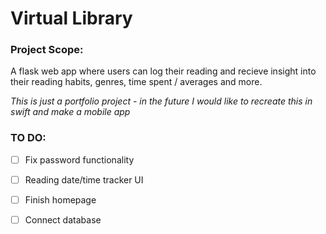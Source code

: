 # Virtual Library

### Project Scope:
A flask web app where users can log their reading 
and recieve insight into their reading habits, 
genres, time spent / averages and more.

_This is just a portfolio project - in the future 
I would like to recreate this in swift and 
make a mobile app_

### TO DO:

- [ ] Fix password functionality
- [ ] Reading date/time tracker UI
- [ ] Finish homepage
- [ ] Connect database



